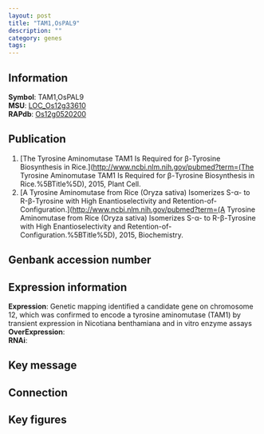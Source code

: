 ```yaml
---
layout: post
title: "TAM1,OsPAL9"
description: ""
category: genes
tags: 
---
```


## Information
__Symbol__: TAM1,OsPAL9  
__MSU__: [LOC_Os12g33610](http://rice.plantbiology.msu.edu/cgi-bin/ORF_infopage.cgi?orf=LOC_Os12g33610)  
__RAPdb__: [Os12g0520200](http://rapdb.dna.affrc.go.jp/viewer/gbrowse_details/irgsp1?name=Os12g0520200)  

## Publication
1. [The Tyrosine Aminomutase TAM1 Is Required for β-Tyrosine Biosynthesis in Rice.](http://www.ncbi.nlm.nih.gov/pubmed?term=(The Tyrosine Aminomutase TAM1 Is Required for β-Tyrosine Biosynthesis in Rice.%5BTitle%5D), 2015, Plant Cell.
2. [A Tyrosine Aminomutase from Rice (Oryza sativa) Isomerizes S-α- to R-β-Tyrosine with High Enantioselectivity and Retention-of-Configuration.](http://www.ncbi.nlm.nih.gov/pubmed?term=(A Tyrosine Aminomutase from Rice (Oryza sativa) Isomerizes S-α- to R-β-Tyrosine with High Enantioselectivity and Retention-of-Configuration.%5BTitle%5D), 2015, Biochemistry.

## Genbank accession number

## Expression information
__Expression__: Genetic mapping identified a candidate gene on chromosome 12, which was confirmed to encode a tyrosine aminomutase (TAM1) by transient expression in Nicotiana benthamiana and in vitro enzyme assays  
__OverExpression__:  
__RNAi__:  

## Key message

## Connection

## Key figures


